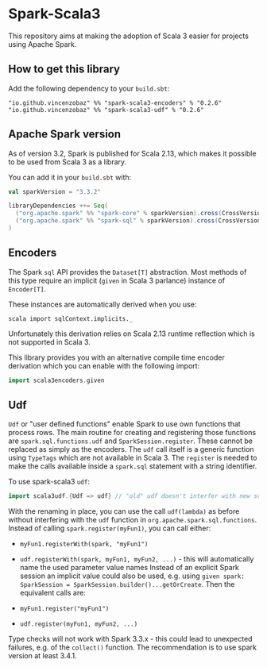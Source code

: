 # Spark-Scala3

This repository aims at making the adoption of Scala 3 easier for projects using
Apache Spark.

## How to get this library

Add the following dependency to your `build.sbt`:

```
"io.github.vincenzobaz" %% "spark-scala3-encoders" % "0.2.6"
"io.github.vincenzobaz" %% "spark-scala3-udf" % "0.2.6"
```

## Apache Spark version

As of version 3.2, Spark is published for Scala 2.13, which makes it possible to be used from Scala 3 as a library.

You can add it in your `build.sbt` with:

```scala
val sparkVersion = "3.3.2"

libraryDependencies ++= Seq(
  ("org.apache.spark" %% "spark-core" % sparkVersion).cross(CrossVersion.for3Use2_13),
  ("org.apache.spark" %% "spark-sql" % sparkVersion).cross(CrossVersion.for3Use2_13)
)
```

## Encoders

The Spark `sql` API provides the `Dataset[T]` abstraction. Most methods of this
type require an implicit (`given` in Scala 3 parlance) instance of `Encoder[T]`.

These instances are automatically derived when you use:

```
scala import sqlContext.implicits._
```

Unfortunately this derivation relies on Scala 2.13 runtime reflection which is
not supported in Scala 3.

This library provides you with an alternative compile time encoder derivation which
you can enable with the following import:

```scala
import scala3encoders.given
```

## Udf

`Udf` or "user defined functions" enable Spark to use own functions that process rows.
The main routine for creating and registering those functions are 
`spark.sql.functions.udf` and `SparkSession.register`. These cannot be replaced as simply as the encoders.
The `udf` call itself is a generic function using `TypeTags` which are not available in Scala 3. The `register` is needed to make the calls available inside a `spark.sql` statement with a string identifier.

To use spark-scala3 `udf`:

```scala
import scala3udf.{Udf => udf} // "old" udf doesn't interfer with new scala3udf.udf when renamed
``` 

With the renaming in place, you can use the call `udf(lambda)` as before without interfering with the `udf` function in `org.apache.spark.sql.functions`. Instead of calling `spark.register(myFun1)`, you can call either:

- `myFun1.registerWith(spark, "myFun1")`
- `udf.registerWith(spark, myFun1, myFun2, ...)` - this will automatically name the used parameter value names
Instead of an explicit Spark session an implicit value could also be used, e.g. using `given spark: SparkSession = SparkSession.builder()...getOrCreate`. Then the equivalent calls are:

- `myFun1.register("myFun1")`
- `udf.register(myFun1, myFun2, ...)`

Type checks will not work with Spark 3.3.x - this could lead to unexpected failures, e.g. of the `collect()` function. The recommendation is to use spark version at least 3.4.1.
